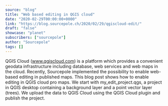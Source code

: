 ```yaml
---
source: "blog"
title: "Web based editing in QGIS cloud"
date: "2020-02-29T00:00:00+0000"
link: "https://blog.sourcepole.ch/2020/02/29/qgiscloud-edit/"
draft: "false"
showcase: "planet"
subscribers: ["sourcepole"]
author: "Sourcepole"
tags: []
---
```


QGIS Cloud (www.qgiscloud.com) is a platform which provides a convenient geodata infrastructure including database, web services and web maps in the cloud. Recently, Sourcepole implemented the possibility to enable web-based editing in published maps. This blog post shows how to enable editing in QGIS cloud pro maps.
We start with my_edit_project.qgs, a project in QGIS desktop containing a background layer and a point vector layer (trees).
We upload the data to QGIS Cloud using the QGIS Cloud plugin and publish the project.
